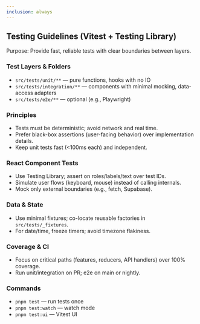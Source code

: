 ```yaml
---
inclusion: always
---
```

## Testing Guidelines (Vitest + Testing Library)

Purpose: Provide fast, reliable tests with clear boundaries between layers.

### Test Layers & Folders
- `src/tests/unit/**` — pure functions, hooks with no IO
- `src/tests/integration/**` — components with minimal mocking, data-access adapters
- `src/tests/e2e/**` — optional (e.g., Playwright)

### Principles
- Tests must be deterministic; avoid network and real time.
- Prefer black-box assertions (user-facing behavior) over implementation details.
- Keep unit tests fast (<100ms each) and independent.

### React Component Tests
- Use Testing Library; assert on roles/labels/text over test IDs.
- Simulate user flows (keyboard, mouse) instead of calling internals.
- Mock only external boundaries (e.g., fetch, Supabase).

### Data & State
- Use minimal fixtures; co-locate reusable factories in `src/tests/_fixtures`.
- For date/time, freeze timers; avoid timezone flakiness.

### Coverage & CI
- Focus on critical paths (features, reducers, API handlers) over 100% coverage.
- Run unit/integration on PR; e2e on main or nightly.

### Commands
- `pnpm test` — run tests once
- `pnpm test:watch` — watch mode
- `pnpm test:ui` — Vitest UI

